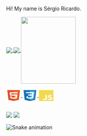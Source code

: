 Hi! My name is Sérgio Ricardo. 

 <div>
  <a href="https://github.com/RikHard0">
  <img height="180em" align="center" src="https://github-readme-stats.vercel.app/api?username=RikHard0&show_icons=true&theme=dracula&include_all_commits=true&count_private=true"/>
  <img height="180em" align="center" src="https://github-readme-stats.vercel.app/api/top-langs/?username=RikHard0&layout=compact&langs_count=16&theme=dracula"/>
   
 <img align="center" width="148" height="180" src="https://media1.tenor.com/images/4216daebbfe105abab79067acbff54c9/tenor.gif?itemid=5121027">

</div>
<div style="display: inline_block"><br>
 <img align="center" alt="RikHard0-HTML" height="30" width="40" src="https://raw.githubusercontent.com/devicons/devicon/master/icons/html5/html5-original.svg">
  <img align="center" alt="RikHard0-CSS" height="30" width="40" src="https://raw.githubusercontent.com/devicons/devicon/master/icons/css3/css3-original.svg">
  <img align="center" alt="RikHard0-Js" height="30" width="40" src="https://raw.githubusercontent.com/devicons/devicon/master/icons/javascript/javascript-plain.svg">
<!--   <img align="center" alt="RikHard0-Ts" height="30" width="40" src="https://raw.githubusercontent.com/devicons/devicon/master/icons/typescript/typescript-plain.svg"> -->
<!--   <img align="center" alt="RikHard0-React" height="30" width="40" src="https://raw.githubusercontent.com/devicons/devicon/master/icons/react/react-original.svg"> -->
  
<!--   <img align="center" alt="RikHard0-Python" height="30" width="40" src="https://raw.githubusercontent.com/devicons/devicon/master/icons/python/python-original.svg"> -->
</div>
  
  ##

<div> 
  
  <a href="https://instagram.com/ricserginho" target="_blank"><img src="https://img.shields.io/badge/-Instagram-%23E4405F?style=for-the-badge&logo=instagram&logoColor=white" target="_blank"></a>
    <a href="https://www.linkedin.com/in/sergio-ricardo-salom%C3%A3o-dos-santos-199396210/" target="_blank"><img src="https://img.shields.io/badge/-LinkedIn-%230077B5?style=for-the-badge&logo=linkedin&logoColor=white" target="_blank"></a>  
 
  ![Snake animation](https://github.com/RikHard0/rafaballerini/blob/output/github-contribution-grid-snake.svg)
 
</div>

